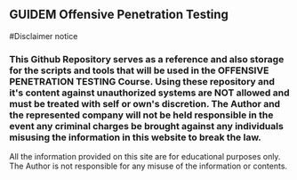 ## GUIDEM Offensive Penetration Testing

#Disclaimer notice
### This Github Repository serves as a reference and also storage for the scripts and tools that will be used in the OFFENSIVE PENETRATION TESTING Course. Using these repository and it's content against unauthorized systems are NOT allowed and must be treated with self or own's discretion. The Author and the represented company  will not be held responsible in the event any criminal charges be brought against any individuals misusing the information in this website to break the law.

All the information provided on this site are for educational purposes only. The Author is not responsible for any misuse of the information or contents.

